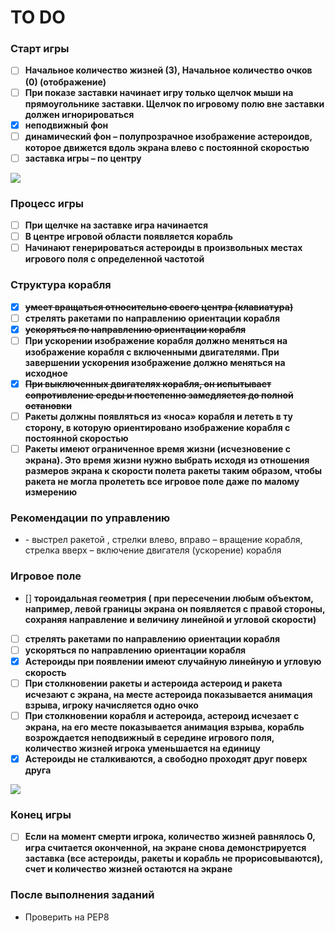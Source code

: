 <h1>TO DO</h1>
 
 <h3> Старт игры </h3>
 
- [ ] **Начальное количество жизней (3), Начальное количество очков (0) (отображение)**
- [ ] **При показе заставки начинает игру только щелчок мыши на прямоугольнике заставки. Щелчок по игровому полю вне заставки должен игнорироваться**
- [x] **неподвижный фон**
- [ ] **динамический фон – полупрозрачное изображение астероидов, которое движется вдоль экрана влево с постоянной скоростью**
- [ ] **заставка игры – по центру**

<img src="https://lh4.googleusercontent.com/YkCLa4gm72LSurA5KH69_fGhZ2JqdLK7GnK-wnUQUjtqOsl1qtd4Nu03NxoF78S6cMh9Ui1d5rWAg9G4KSCq07SYcmukJMJOBc09yXO1hUXm9R0l8PonRNLkBnN3L4AAq8PvCHLJ=s800">

<h3> Процесс игры </h3>

- [ ] **При щелчке на заставке игра начинается**
- [ ] **В центре игровой области появляется корабль**
- [ ] **Начинают генерироваться астероиды в произвольных местах игрового поля с определенной частотой**

<h3> Структура корабля </h3>

- [X] ~~**умеет вращаться относительно своего центра (клавиатура)**~~
- [ ] **стрелять ракетами по направлению ориентации корабля**
- [X] ~~**ускоряться по направлению ориентации корабля**~~
- [ ] **При ускорении изображение корабля должно меняться на изображение корабля с включенными двигателями. При завершении ускорения изображение должно меняться на исходное**
- [X] ~~**При выключенных двигателях корабля, он испытывает сопротивление среды и постепенно замедляется до полной остановки**~~
- [ ] **Ракеты должны появляться из «носа» корабля и лететь в ту сторону, в которую ориентировано изображение корабля с постоянной скоростью**
- [ ] **Ракеты имеют ограниченное время жизни (исчезновение с экрана). Это время жизни нужно выбрать исходя из отношения размеров экрана к скорости полета ракеты таким образом, чтобы ракета не могла пролететь все игровое поле даже по малому измерению**

<h3> Рекомендации по управлению </h3>

+ <Space> - выстрел ракетой , стрелки влево, вправо – вращение корабля, стрелка вверх – включение двигателя (ускорение) корабля
 
 <h3> Игровое поле </h3>

- [] **тороидальная геометрия ( при пересечении любым объектом, например, левой границы экрана он появляется с правой стороны, сохраняя направление и величину линейной и угловой скорости)**
- [ ] **стрелять ракетами по направлению ориентации корабля**
- [ ] **ускоряться по направлению ориентации корабля**
- [x] **Астероиды при появлении имеют случайную линейную и угловую скорость**
- [ ] **При столкновении ракеты и астероида астероид и ракета исчезают с экрана, на месте астероида показывается анимация взрыва, игроку начисляется одно очко**
- [ ] **При столкновении корабля и астероида, астероид исчезает с экрана, на его месте показывается анимация взрыва, корабль возрождается неподвижный в середине игрового поля, количество жизней игрока уменьшается на единицу**
- [x] **Астероиды не сталкиваются, а свободно проходят друг поверх друга**

<img src="https://lh3.googleusercontent.com/k8QSXNZq1HNk_nEBlgx-4PKcthTtYu0Ul0u_xNjpeMyNYueIwAia2tz09OqLKXfSrwUUSxQCcYBSmHYv6FCPfymWKROuWcmMq9YOSWNUa_0pd8Q-l-tni6llf1ZNRpPWlvMBHhbm=s800">

<h3> Конец игры </h3>

- [ ] **Если на момент смерти игрока, количество жизней равнялось 0, игра считается оконченной, на экране снова демонстрируется заставка (все астероиды, ракеты и корабль не прорисовываются), счет и количество жизней остаются на экране**

<h3> После выполнения заданий </h3>

 + Проверить на PEP8
